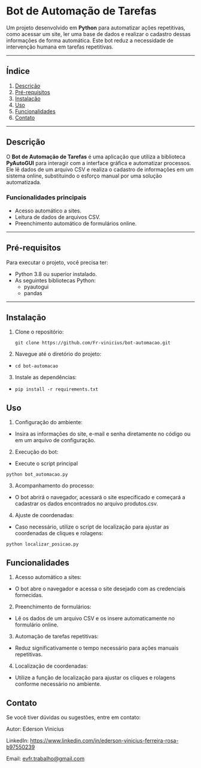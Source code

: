 # Bot de Automação de Tarefas

Um projeto desenvolvido em **Python** para automatizar ações repetitivas, como acessar um site, ler uma base de dados e realizar o cadastro dessas informações de forma automática. Este bot reduz a necessidade de intervenção humana em tarefas repetitivas.

---

## Índice

1. [Descrição](#descrição)  
2. [Pré-requisitos](#pré-requisitos)  
3. [Instalação](#instalação)  
4. [Uso](#uso)  
5. [Funcionalidades](#funcionalidades)  
6. [Contato](#contato)

---

## Descrição

O **Bot de Automação de Tarefas** é uma aplicação que utiliza a biblioteca **PyAutoGUI** para interagir com a interface gráfica e automatizar processos. Ele lê dados de um arquivo CSV e realiza o cadastro de informações em um sistema online, substituindo o esforço manual por uma solução automatizada.

### Funcionalidades principais
- Acesso automático a sites.  
- Leitura de dados de arquivos CSV.  
- Preenchimento automático de formulários online.  

---

## Pré-requisitos

Para executar o projeto, você precisa ter:  
- Python 3.8 ou superior instalado.  
- As seguintes bibliotecas Python:  
  - pyautogui  
  - pandas  

---

## Instalação

1. Clone o repositório:  
   
   `git clone https://github.com/Fr-vinicius/bot-automacao.git`
   
2. Navegue até o diretório do projeto:
  - `cd bot-automacao`

3. Instale as dependências:
  -  `pip install -r requirements.txt`

## Uso

1. Configuração do ambiente:

- Insira as informações do site, e-mail e senha diretamente no código ou em um arquivo de configuração.

2. Execução do bot:

 - Execute o script principal
   
`python bot_automacao.py`

 
3. Acompanhamento do processo:

- O bot abrirá o navegador, acessará o site especificado e começará a cadastrar os dados encontrados no arquivo produtos.csv.

4. Ajuste de coordenadas:

- Caso necessário, utilize o script de localização para ajustar as coordenadas de cliques e rolagens:

`python localizar_posicao.py`

## Funcionalidades

1. Acesso automático a sites:
- O bot abre o navegador e acessa o site desejado com as credenciais fornecidas.

2. Preenchimento de formulários:
- Lê os dados de um arquivo CSV e os insere automaticamente no formulário online.

3. Automação de tarefas repetitivas:
- Reduz significativamente o tempo necessário para ações manuais repetitivas.

4. Localização de coordenadas:
- Utilize a função de localização para ajustar os cliques e rolagens conforme necessário no ambiente.

## Contato

Se você tiver dúvidas ou sugestões, entre em contato:

Autor: Ederson Vinicius

LinkedIn: https://www.linkedin.com/in/ederson-vinicius-ferreira-rosa-b97550239

Email: evfr.trabalho@gmail.com
